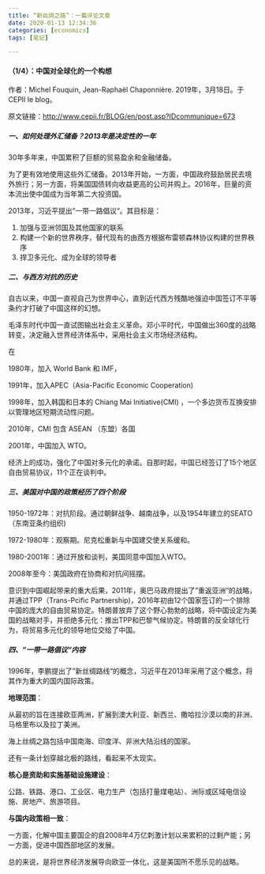 ```yaml
---
title: “新丝绸之路”：一篇评论文章
date: 2020-01-13 12:34:36
categories: [economics]
tags: [笔记]

---
```




#### （1/4）：中国对全球化的一个构想

作者：Michel Fouquin, Jean-Raphaël Chaponnière.  2019年，3月18日。于 CEPII le blog。

原文链接：http://www.cepii.fr/BLOG/en/post.asp?IDcommunique=673

##### 一、如何处理外汇储备？2013年是决定性的一年

30年多年来，中国累积了巨额的贸易盈余和金融储备。

为了更有效地使用这些外汇储备。2013年开始，一方面，中国政府鼓励居民去境外旅行；另一方面，将美国国债转向收益更高的公司并购上。2016年，巨量的资本流出使中国成为当年第二大投资国。

<!--more-->

2013年，习近平提出“一带一路倡议“。其目标是：

1. 加强与亚洲邻国及其他国家的联系
2. 构建一个新的世界秩序，替代现有的由西方根据布雷顿森林协议构建的世界秩序
3. 捍卫多元化、成为全球的领导者



#####  二、与西方对抗的历史

自古以来，中国一直视自己为世界中心，直到近代西方残酷地强迫中国签订不平等条约才打破了中国这样的幻想。

毛泽东时代中国一直试图输出社会主义革命。邓小平时代，中国做出360度的战略转变，决定融入世界经济体系中，采用社会主义市场经济结构。

在

1980年，加入 World Bank 和 IMF，

1991年，加入APEC（Asia-Pacific Economic Cooperation)

1998年，加入韩国和日本的 Chiang Mai Initiative(CMI) ，一个多边货币互换安排以管理地区短期流动性问题。

2010年，CMI 包含 ASEAN （东盟）各国

2001年，中国加入 WTO。

经济上的成功，强化了中国对多元化的承诺。自那时起，中国已经签订了15个地区自由贸易协议，11个正在谈判中。

##### 三、美国对中国的政策经历了四个阶段

1950-1972年：对抗阶段。通过朝鲜战争、越南战争，以及1954年建立的SEATO（东南亚条约组织)

1972-1980年：观察期。尼克松重新与中国建交使关系缓和。

1980-2001年：通过开放和谈判，美国同意中国加入WTO。

2008年至今：美国政府在协商和对抗间摇摆。

意识到中国崛起带来的重大后果，2011年，奥巴马政府提出了”重返亚洲“的战略，并通过TPP（Trans-Pcific Partnership)，2016年初由12个国家签订的一个排除中国的庞大的自由贸易协定。特朗普放弃了这个野心勃勃的战略，将中国设定为美国的战略对手，并拒绝多元化：推出TPP和巴黎气候协定。特朗普的反全球化行为，将贸易多元化的领导地位交给了中国。

##### 四、“一带一路倡议“内容

1996年，李鹏提出了”新丝绸路线“的概念，习近平在2013年采用了这个概念，将其作为重大的国内国际政策。

**地理范围**：

从最初的旨在连接欧亚两洲，扩展到澳大利亚、新西兰、撒哈拉沙漠以南的非洲、马格里布以及拉丁美洲。

海上丝绸之路包括中国南海、印度洋、非洲大陆沿线的国家。

还有一条计划穿越北极的路线，看起来不太现实。

**核心是资助和实施基础设施建设**：

公路、铁路、港口、工业区、电力生产（包括打量煤电站）、洲际或区域电信设施、房地产、旅游项目。

**与国内政策相一致**：

一方面，化解中国主要国企的自2008年4万亿刺激计划以来累积的过剩产能；另一方面，促进中国西部地区的发展。

总的来说，是将世界经济发展导向欧亚一体化，这是美国所不愿乐见的战略。